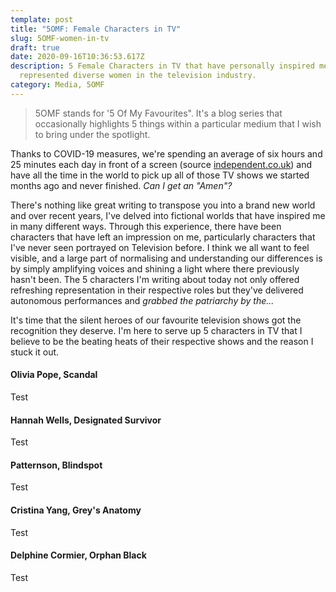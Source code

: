 ```yaml
---
template: post
title: "5OMF: Female Characters in TV"
slug: 5OMF-women-in-tv
draft: true
date: 2020-09-16T10:36:53.617Z
description: 5 Female Characters in TV that have personally inspired me and
  represented diverse women in the television industry.
category: Media, 5OMF
---
```

> 5OMF stands for '5 Of My Favourites". It's a blog series that occasionally highlights 5 things within a particular medium that I wish to bring under the spotlight.

Thanks to COVID-19 measures, we're spending an average of six hours and 25 minutes each day in front of a screen (source [independent.co.uk](independent.co.uk)) and have all the time in the world to pick up all of those TV shows we started months ago and never finished. *Can I get an "Amen"?*

There's nothing like great writing to transpose you into a brand new world and over recent years, I've delved into fictional worlds that have inspired me in many different ways. Through this experience, there have been characters that have left an impression on me, particularly characters that I've never seen portrayed on Television before. I think we all want to feel visible, and a large part of normalising and understanding our differences is by simply amplifying voices and shining a light where there previously hasn't been. The 5 characters I'm writing about today not only offered refreshing representation in their respective roles but they've delivered autonomous performances and *grabbed the patriarchy by the...*

It's time that the silent heroes of our favourite television shows got the recognition they deserve. I'm here to serve up 5 characters in TV that I believe to be the beating heats of their respective shows and the reason I stuck it out.

#### Olivia Pope, Scandal

Test

#### Hannah Wells, Designated Survivor

Test

#### Patternson, Blindspot

Test

#### Cristina Yang, Grey's Anatomy

Test

#### Delphine Cormier, Orphan Black

Test
